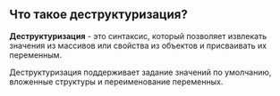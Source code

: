 ## Что такое деструктуризация?


**Деструктуризация** - это синтаксис, который позволяет извлекать значения из массивов или свойства из объектов и присваивать их переменным.

Деструктуризация поддерживает задание значений по умолчанию, вложенные структуры и переименование переменных.